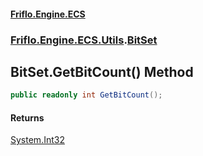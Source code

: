 #### [Friflo.Engine.ECS](index.md#'index')
### [Friflo.Engine.ECS.Utils](Friflo.Engine.ECS.Utils.md#'Friflo.Engine.ECS.Utils').[BitSet](BitSet.md#'Friflo.Engine.ECS.Utils.BitSet')

## BitSet.GetBitCount() Method

```csharp
public readonly int GetBitCount();
```

#### Returns
[System.Int32](https://docs.microsoft.com/en-us/dotnet/api/System.Int32#'System.Int32')